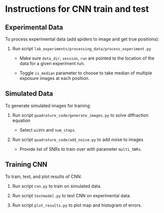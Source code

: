 # Instructions for CNN train and test

Experimental Data
---------------------
To process experimental data (add spiders to image and get true positions):

1. Run script `lab_experiments/processing_data/process_experiment.py`
    - Make sure `data_dir`, `session`, `run` are pointed to the location of the data for a given experiment run.

    - Toggle `is_median` parameter to choose to take median of multiple exposure images at each position.

Simulated Data
---------------------
To generate simulated images for training:

1. Run script `quadrature_code/generate_images.py` to solve diffraction equation
    - Select `width` and `num_steps`.


2. Run script `quadrature_code/add_noise.py` to add noise to images
    - Provide list of SNRs to train over with parameter `multi_SNRs`.

Training CNN
---------------------
To train, test, and plot results of CNN:

1. Run script `cnn.py` to train on simulated data.

2. Run script `testmodel.py` to test CNN on experimental data.

3. Run script `plot_results.py` to plot map and histogram of errors.
